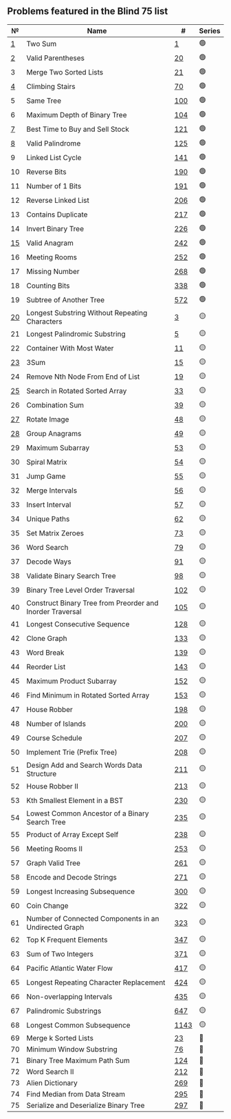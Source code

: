 ## Problems featured in the Blind 75 list
| №                                                                            | Name                                                      | #                                                                                                           | Series |
|------------------------------------------------------------------------------|-----------------------------------------------------------|-------------------------------------------------------------------------------------------------------------|--------|
| [1](src/two_sum__0001/Solution.java)                                         | Two Sum                                                   | [1](https://leetcode.com/problems/two-sum/description/)                                                     | 🟢     |
| [2](src/valid_parentheses__0020/Solution.java)                               | Valid Parentheses                                         | [20](https://leetcode.com/problems/valid-parentheses/description/)                                          | 🟢     |
| 3                                                                            | Merge Two Sorted Lists                                    | [21](https://leetcode.com/problems/merge-two-sorted-lists/description/)                                     | 🟢     |
| [4](src/climbing_stairs__0070/Solution.java)                                 | Climbing Stairs                                           | [70](https://leetcode.com/problems/climbing-stairs/description/)                                            | 🟢     |
| 5                                                                            | Same Tree                                                 | [100](https://leetcode.com/problems/same-tree/description/)                                                 | 🟢     |
| 6                                                                            | Maximum Depth of Binary Tree                              | [104](https://leetcode.com/problems/maximum-depth-of-binary-tree/description/)                              | 🟢     |
| [7](src/best_time_to_buy_and_sell_stock__0121/Solution.java)                 | Best Time to Buy and Sell Stock                           | [121](https://leetcode.com/problems/best-time-to-buy-and-sell-stock/description/)                           | 🟢     |
| [8](src/valid_palindrome__0125/Solution.java)                                | Valid Palindrome                                          | [125](https://leetcode.com/problems/valid-palindrome/description/)                                          | 🟢     |
| 9                                                                            | Linked List Cycle                                         | [141](https://leetcode.com/problems/linked-list-cycle/description/)                                         | 🟢     |
| 10                                                                           | Reverse Bits                                              | [190](https://leetcode.com/problems/reverse-bits/description/)                                              | 🟢     |
| 11                                                                           | Number of 1 Bits                                          | [191](https://leetcode.com/problems/number-of-1-bits/description/)                                          | 🟢     |
| 12                                                                           | Reverse Linked List                                       | [206](https://leetcode.com/problems/reverse-linked-list/description/)                                       | 🟢     |
| 13                                                                           | Contains Duplicate                                        | [217](https://leetcode.com/problems/contains-duplicate/description/)                                        | 🟢     |
| 14                                                                           | Invert Binary Tree                                        | [226](https://leetcode.com/problems/invert-binary-tree/description/)                                        | 🟢     |
| [15](src/valid_anagram__0242/Solution.java)                                  | Valid Anagram                                             | [242](https://leetcode.com/problems/valid-anagram/description/)                                             | 🟢     |
| 16                                                                           | Meeting Rooms                                             | [252](https://leetcode.com/problems/meeting-rooms/description/)                                             | 🟢     |
| 17                                                                           | Missing Number                                            | [268](https://leetcode.com/problems/missing-number/description/)                                            | 🟢     |
| 18                                                                           | Counting Bits                                             | [338](https://leetcode.com/problems/counting-bits/description/)                                             | 🟢     |
| 19                                                                           | Subtree of Another Tree                                   | [572](https://leetcode.com/problems/subtree-of-another-tree/description/)                                   | 🟢     |
| [20](src/longest_substring_without_repeating_characters__0003/Solution.java) | Longest Substring Without Repeating Characters            | [3](https://leetcode.com/problems/longest-substring-without-repeating-characters/description/)              | 🟡     |
| 21                                                                           | Longest Palindromic Substring                             | [5](https://leetcode.com/problems/longest-palindromic-substring/description/)                               | 🟡     |
| 22                                                                           | Container With Most Water                                 | [11](https://leetcode.com/problems/container-with-most-water/description/)                                  | 🟡     |
| [23](src/three_sum__0015/Solution.java)                                      | 3Sum                                                      | [15](https://leetcode.com/problems/3sum/description/)                                                       | 🟡     |
| 24                                                                           | Remove Nth Node From End of List                          | [19](https://leetcode.com/problems/remove-nth-node-from-end-of-list/description/)                           | 🟡     |
| [25](src/search_in_rotated_sorted_array__0033/Solution.java)                 | Search in Rotated Sorted Array                            | [33](https://leetcode.com/problems/search-in-rotated-sorted-array/description/)                             | 🟡     |
| 26                                                                           | Combination Sum                                           | [39](https://leetcode.com/problems/combination-sum/description/)                                            | 🟡     |
| [27](src/rotate_image__0048/Solution.java)                                   | Rotate Image                                              | [48](https://leetcode.com/problems/rotate-image/description/)                                               | 🟡     |
| [28](src/group_anagrams__0049/Solution.java)                                 | Group Anagrams                                            | [49](https://leetcode.com/problems/group-anagrams/description/)                                             | 🟡     |
| 29                                                                           | Maximum Subarray                                          | [53](https://leetcode.com/problems/maximum-subarray/description/)                                           | 🟡     |
| 30                                                                           | Spiral Matrix                                             | [54](https://leetcode.com/problems/spiral-matrix/description/)                                              | 🟡     |
| 31                                                                           | Jump Game                                                 | [55](https://leetcode.com/problems/jump-game/description/)                                                  | 🟡     |
| 32                                                                           | Merge Intervals                                           | [56](https://leetcode.com/problems/merge-intervals/description/)                                            | 🟡     |
| 33                                                                           | Insert Interval                                           | [57](https://leetcode.com/problems/insert-interval/description/)                                            | 🟡     |
| 34                                                                           | Unique Paths                                              | [62](https://leetcode.com/problems/unique-paths/description/)                                               | 🟡     |
| 35                                                                           | Set Matrix Zeroes                                         | [73](https://leetcode.com/problems/set-matrix-zeroes/description/)                                          | 🟡     |
| 36                                                                           | Word Search                                               | [79](https://leetcode.com/problems/word-search/description/)                                                | 🟡     |
| 37                                                                           | Decode Ways                                               | [91](https://leetcode.com/problems/decode-ways/description/)                                                | 🟡     |
| 38                                                                           | Validate Binary Search Tree                               | [98](https://leetcode.com/problems/validate-binary-search-tree/description/)                                | 🟡     |
| 39                                                                           | Binary Tree Level Order Traversal                         | [102](https://leetcode.com/problems/binary-tree-level-order-traversal/description/)                         | 🟡     |
| 40                                                                           | Construct Binary Tree from Preorder and Inorder Traversal | [105](https://leetcode.com/problems/construct-binary-tree-from-preorder-and-inorder-traversal/description/) | 🟡     |
| 41                                                                           | Longest Consecutive Sequence                              | [128](https://leetcode.com/problems/longest-consecutive-sequence/description/)                              | 🟡     |
| 42                                                                           | Clone Graph                                               | [133](https://leetcode.com/problems/clone-graph/description/)                                               | 🟡     |
| 43                                                                           | Word Break                                                | [139](https://leetcode.com/problems/word-break/description/)                                                | 🟡     |
| 44                                                                           | Reorder List                                              | [143](https://leetcode.com/problems/reorder-list/description/)                                              | 🟡     |
| 45                                                                           | Maximum Product Subarray                                  | [152](https://leetcode.com/problems/maximum-product-subarray/description/)                                  | 🟡     |
| 46                                                                           | Find Minimum in Rotated Sorted Array                      | [153](https://leetcode.com/problems/find-minimum-in-rotated-sorted-array/description/)                      | 🟡     |
| 47                                                                           | House Robber                                              | [198](https://leetcode.com/problems/house-robber/description/)                                              | 🟡     |
| 48                                                                           | Number of Islands                                         | [200](https://leetcode.com/problems/number-of-islands/description/)                                         | 🟡     |
| 49                                                                           | Course Schedule                                           | [207](https://leetcode.com/problems/course-schedule/description/)                                           | 🟡     |
| 50                                                                           | Implement Trie (Prefix Tree)                              | [208](https://leetcode.com/problems/implement-trie-prefix-tree/description/)                                | 🟡     |
| 51                                                                           | Design Add and Search Words Data Structure                | [211](https://leetcode.com/problems/design-add-and-search-words-data-structure/description/)                | 🟡     |
| 52                                                                           | House Robber II                                           | [213](https://leetcode.com/problems/house-robber-ii/description/)                                           | 🟡     |
| 53                                                                           | Kth Smallest Element in a BST                             | [230](https://leetcode.com/problems/kth-smallest-element-in-a-bst/description/)                             | 🟡     |
| 54                                                                           | Lowest Common Ancestor of a Binary Search Tree            | [235](https://leetcode.com/problems/lowest-common-ancestor-of-a-binary-search-tree/description/)            | 🟡     |
| 55                                                                           | Product of Array Except Self                              | [238](https://leetcode.com/problems/product-of-array-except-self/description/)                              | 🟡     |
| 56                                                                           | Meeting Rooms II                                          | [253](https://leetcode.com/problems/meeting-rooms-ii/description/)                                          | 🟡     |
| 57                                                                           | Graph Valid Tree                                          | [261](https://leetcode.com/problems/graph-valid-tree/description/)                                          | 🟡     |
| 58                                                                           | Encode and Decode Strings                                 | [271](https://leetcode.com/problems/encode-and-decode-strings/description/)                                 | 🟡     |
| 59                                                                           | Longest Increasing Subsequence                            | [300](https://leetcode.com/problems/longest-increasing-subsequence/description/)                            | 🟡     |
| 60                                                                           | Coin Change                                               | [322](https://leetcode.com/problems/coin-change/description/)                                               | 🟡     |
| 61                                                                           | Number of Connected Components in an Undirected Graph     | [323](https://leetcode.com/problems/number-of-connected-components-in-an-undirected-graph/description/)     | 🟡     |
| 62                                                                           | Top K Frequent Elements                                   | [347](https://leetcode.com/problems/top-k-frequent-elements/description/)                                   | 🟡     |
| 63                                                                           | Sum of Two Integers                                       | [371](https://leetcode.com/problems/sum-of-two-integers/description/)                                       | 🟡     |
| 64                                                                           | Pacific Atlantic Water Flow                               | [417](https://leetcode.com/problems/pacific-atlantic-water-flow/description/)                               | 🟡     |
| 65                                                                           | Longest Repeating Character Replacement                   | [424](https://leetcode.com/problems/longest-repeating-character-replacement/description/)                   | 🟡     |
| 66                                                                           | Non-overlapping Intervals                                 | [435](https://leetcode.com/problems/non-overlapping-intervals/description/)                                 | 🟡     |
| 67                                                                           | Palindromic Substrings                                    | [647](https://leetcode.com/problems/palindromic-substrings/description/)                                    | 🟡     |
| 68                                                                           | Longest Common Subsequence                                | [1143](https://leetcode.com/problems/longest-common-subsequence/description/)                               | 🟡     |
| 69                                                                           | Merge k Sorted Lists                                      | [23](https://leetcode.com/problems/merge-k-sorted-lists/description/)                                       | 🔴     |
| 70                                                                           | Minimum Window Substring                                  | [76](https://leetcode.com/problems/minimum-window-substring/description/)                                   | 🔴     |
| 71                                                                           | Binary Tree Maximum Path Sum                              | [124](https://leetcode.com/problems/binary-tree-maximum-path-sum/description/)                              | 🔴     |
| 72                                                                           | Word Search II                                            | [212](https://leetcode.com/problems/word-search-ii/description/)                                            | 🔴     |
| 73                                                                           | Alien Dictionary                                          | [269](https://leetcode.com/problems/alien-dictionary/description/)                                          | 🔴     |
| 74                                                                           | Find Median from Data Stream                              | [295](https://leetcode.com/problems/find-median-from-data-stream/description/)                              | 🔴     |
| 75                                                                           | Serialize and Deserialize Binary Tree                     | [297](https://leetcode.com/problems/serialize-and-deserialize-binary-tree/description/)                     | 🔴     |
